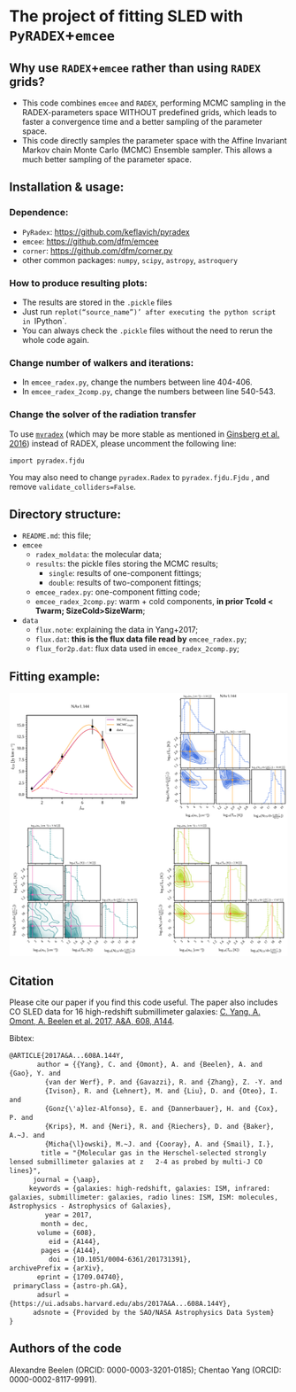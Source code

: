 # The project of fitting SLED with `PyRADEX`+`emcee`


## Why use `RADEX`+`emcee` rather than using `RADEX` grids?

- This code combines `emcee` and `RADEX`, performing MCMC sampling in the RADEX-parameters space WITHOUT predefined grids, which leads to faster a convergence time and a better sampling of the parameter space.
- This code directly samples the parameter space with the Affine Invariant Markov chain Monte Carlo (MCMC) Ensemble sampler. This allows a much better sampling of the parameter space. 	

## Installation & usage: 


### Dependence:

- `PyRadex`: https://github.com/keflavich/pyradex
- `emcee`: https://github.com/dfm/emcee
- `corner`: https://github.com/dfm/corner.py
- other common packages: `numpy`, `scipy`, `astropy`, `astroquery` 

### How to produce resulting plots:
- The results are stored in the `.pickle` files
- Just run `replot(“source_name”)’ after executing the python script in `IPython`.
- You can always check the `.pickle` files without the need to rerun the whole code again. 

### Change number of walkers and iterations:
- In `emcee_radex.py`, change the numbers between line 404-406.
- In `emcee_radex_2comp.py`, change the numbers between line 540-543.

### Change the solver of the radiation transfer

To use [`myradex`](https://github.com/fjdu/myRadex) (which may be more stable as mentioned in [Ginsberg et al. 2016](https://ui.adsabs.harvard.edu/abs/2016A%26A...586A..50G/abstract)) instead of RADEX, please uncomment the following line:

```
import pyradex.fjdu
```

You may also need to change `pyradex.Radex` to `pyradex.fjdu.Fjdu` , and remove `validate_colliders=False`.


## Directory structure:

- `README.md`: this file;
- `emcee`
	- `radex_moldata`: the molecular data;
	- `results`: the pickle files storing the MCMC results;
		- `single`: results of one-component fittings;
		- `double`: results of two-component fittings;
	- `emcee_radex.py`: one-component fitting code;
	- `emcee_radex_2comp.py`: warm + cold components, **in prior Tcold < Twarm; SizeCold>SizeWarm**;
- `data`
	- `flux.note`: explaining the data in Yang+2017;
	- `flux.dat`: **this is the flux data file read by** `emcee_radex.py`;
	- `flux_for2p.dat`: flux data used in `emcee_radex_2comp.py`;

## Fitting example:
![](./fig/NA144.png)


## Citation
Please cite our paper if you find this code useful. The paper also includes CO SLED data for 16 high-redshift submillimeter galaxies: [C. Yang, A. Omont, A. Beelen et al. 2017, A&A, 608, A144](http://adsabs.harvard.edu/abs/2017A%26A...608A.144Y). 

Bibtex:

```
@ARTICLE{2017A&A...608A.144Y,
       author = {{Yang}, C. and {Omont}, A. and {Beelen}, A. and {Gao}, Y. and
         {van der Werf}, P. and {Gavazzi}, R. and {Zhang}, Z. -Y. and
         {Ivison}, R. and {Lehnert}, M. and {Liu}, D. and {Oteo}, I. and
         {Gonz{\'a}lez-Alfonso}, E. and {Dannerbauer}, H. and {Cox}, P. and
         {Krips}, M. and {Neri}, R. and {Riechers}, D. and {Baker}, A.~J. and
         {Micha{\l}owski}, M.~J. and {Cooray}, A. and {Smail}, I.},
        title = "{Molecular gas in the Herschel-selected strongly lensed submillimeter galaxies at z   2-4 as probed by multi-J CO lines}",
      journal = {\aap},
     keywords = {galaxies: high-redshift, galaxies: ISM, infrared: galaxies, submillimeter: galaxies, radio lines: ISM, ISM: molecules, Astrophysics - Astrophysics of Galaxies},
         year = 2017,
        month = dec,
       volume = {608},
          eid = {A144},
        pages = {A144},
          doi = {10.1051/0004-6361/201731391},
archivePrefix = {arXiv},
       eprint = {1709.04740},
 primaryClass = {astro-ph.GA},
       adsurl = {https://ui.adsabs.harvard.edu/abs/2017A&A...608A.144Y},
      adsnote = {Provided by the SAO/NASA Astrophysics Data System}
}
```

## Authors of the code

Alexandre Beelen (ORCID: 0000-0003-3201-0185); Chentao Yang (ORCID: 0000-0002-8117-9991).
